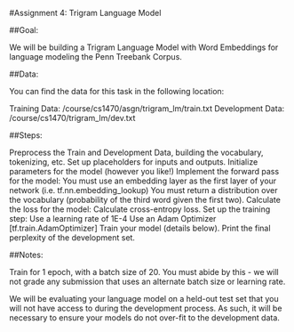 #Assignment 4: Trigram Language Model

##Goal:

We will be building a Trigram Language Model with Word Embeddings for language modeling the Penn Treebank Corpus.

##Data:

You can find the data for this task in the following location:

Training Data: /course/cs1470/asgn/trigram_lm/train.txt
Development Data: /course/cs1470/trigram_lm/dev.txt

##Steps:

Preprocess the Train and Development Data, building the vocabulary, tokenizing, etc.
Set up placeholders for inputs and outputs.
Initialize parameters for the model (however you like!)
Implement the forward pass for the model:
You must use an embedding layer as the first layer of your network (i.e. tf.nn.embedding_lookup)
You must return a distribution over the vocabulary (probability of the third word given the first two).
Calculate the loss for the model:
Calculate cross-entropy loss.
Set up the training step:
Use a learning rate of 1E-4
Use an Adam Optimizer [tf.train.AdamOptimizer]
Train your model (details below).
Print the final perplexity of the development set.

##Notes:

Train for 1 epoch, with a batch size of 20. You must abide by this - we will not grade any submission that uses an alternate batch size or learning rate.

We will be evaluating your language model on a held-out test set that you will not have access to during the development process. As such, it will be necessary to ensure your models do not over-fit to the development data.
